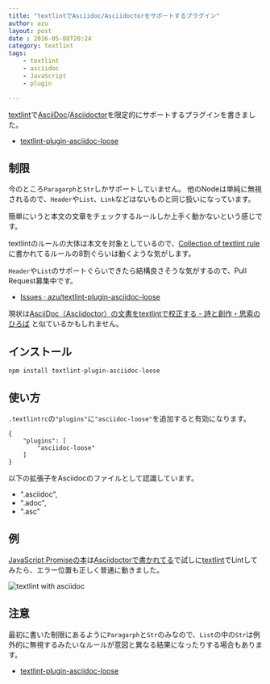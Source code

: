 ```yaml
---
title: "textlintでAsciidoc/Asciidoctorをサポートするプラグイン"
author: azu
layout: post
date : 2016-05-08T20:24
category: textlint
tags:
    - textlint
    - asciidoc
    - JavaScript
    - plugin

---
```


[textlint](http://textlint.github.io/ "textlint")で[AsciiDoc](http://www.methods.co.nz/asciidoc/ "AsciiDoc")/[Asciidoctor](http://asciidoctor.org/ "Asciidoctor")を限定的にサポートするプラグインを書きました。

- [textlint-plugin-asciidoc-loose](https://github.com/azu/textlint-plugin-asciidoc-loose "textlint-plugin-asciidoc-loose")

## 制限

今のところ`Paragarph`と`Str`しかサポートしていません。
他のNodeは単純に無視されるので、`Header`や`List`、`Link`などはないものと同じ扱いになっています。

簡単にいうと本文の文章をチェックするルールしか上手く動かないという感じです。

textlintのルールの大体は本文を対象としているので、[Collection of textlint rule](https://github.com/textlint/textlint/wiki/Collection-of-textlint-rule "Collection of textlint rule · textlint/textlint Wiki")に書かれてるルールの8割ぐらいは動くような気がします。

`Header`や`List`のサポートぐらいできたら結構良さそうな気がするので、Pull Request募集中です。

- [Issues · azu/textlint-plugin-asciidoc-loose](https://github.com/azu/textlint-plugin-asciidoc-loose/issues "Issues · azu/textlint-plugin-asciidoc-loose")


現状は[AsciiDoc（Asciidoctor）の文書をtextlintで校正する - 詩と創作・思索のひろば](http://motemen.hatenablog.com/entry/2016/04/textlint-asciidoc "AsciiDoc（Asciidoctor）の文書をtextlintで校正する - 詩と創作・思索のひろば") と似ているかもしれません。

## インストール

    npm install textlint-plugin-asciidoc-loose

## 使い方

`.textlintrc`の`"plugins"`に`"asciidoc-loose"`を追加すると有効になります。

```
{
    "plugins": [
        "asciidoc-loose"
    ]
}
```

以下の拡張子をAsciidocのファイルとして認識しています。

- ".asciidoc",
- ".adoc",
- ".asc"


## 例

[JavaScript Promiseの本](http://azu.github.io/promises-book/ "JavaScript Promiseの本")は[Asciidoctorで書かれてる](https://github.com/azu/promises-book/search?l=asciidoc&q=&type=Code&utf8=%E2%9C%93)で試しに[textlint](http://textlint.github.io/ "textlint")でLintしてみたら、エラー位置も正しく普通に動きました。

![textlint with asciidoc](https://efcl.info/wp-content/uploads/2016/05/08-1462706748.png)


## 注意

最初に書いた制限にあるように`Paragarph`と`Str`のみなので、`List`の中の`Str`は例外的に無視するみたいなルールが意図と異なる結果になったりする場合もあります。

- [textlint-plugin-asciidoc-loose](https://github.com/azu/textlint-plugin-asciidoc-loose "textlint-plugin-asciidoc-loose")
